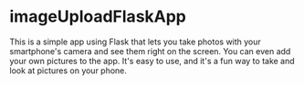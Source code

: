 # imageUploadFlaskApp
This is a simple app using Flask that lets you take photos with your smartphone's camera and see them right on the screen. You can even add your own pictures to the app. It's easy to use, and it's a fun way to take and look at pictures on your phone.
